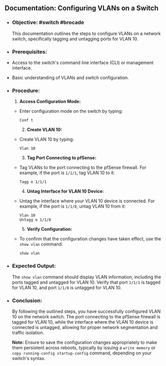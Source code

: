## Documentation: Configuring VLANs on a Switch
- ### Objective: #switch #brocade
  This documentation outlines the steps to configure VLANs on a network switch, specifically tagging and untagging ports for VLAN 10.
- ### Prerequisites:
- Access to the switch's command line interface (CLI) or management interface.
- Basic understanding of VLANs and switch configuration.
- ### Procedure:
  
  1. **Access Configuration Mode:**
	- Enter configuration mode on the switch by typing:
	  ```
	  Conf t
	  ```
	  
	  2. **Create VLAN 10:**
	- Create VLAN 10 by typing:
	  ```
	  Vlan 10
	  ```
	  
	  3. **Tag Port Connecting to pfSense:**
	- Tag VLANs to the port connecting to the pfSense firewall. For example, if the port is `1/1/1`, tag VLAN 10 to it:
	  ```
	  Tagg e 1/1/1
	  ```
	  
	  4. **Untag Interface for VLAN 10 Device:**
	- Untag the interface where your VLAN 10 device is connected. For example, if the port is `1/1/8`, untag VLAN 10 from it:
	  ```
	  Vlan 10
	  Untagg e 1/1/8
	  ```
	  
	  5. **Verify Configuration:**
	- To confirm that the configuration changes have taken effect, use the `show vlan` command:
	  ```
	  show vlan
	  ```
- ### Expected Output:
  The `show vlan` command should display VLAN information, including the ports tagged and untagged for VLAN 10. Verify that port `1/1/1` is tagged for VLAN 10, and port `1/1/8` is untagged for VLAN 10.
- ### Conclusion:
  By following the outlined steps, you have successfully configured VLAN 10 on the network switch. The port connecting to the pfSense firewall is tagged for VLAN 10, while the interface where the VLAN 10 device is connected is untagged, allowing for proper network segmentation and traffic isolation.
  
  **Note:** Ensure to save the configuration changes appropriately to make them persistent across reboots, typically by issuing a `write memory` or `copy running-config startup-config` command, depending on your switch's syntax.